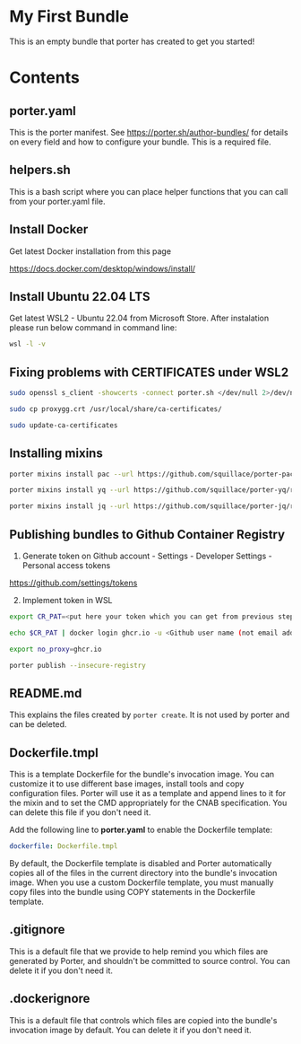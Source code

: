 # My First Bundle

This is an empty bundle that porter has created to get you started!

# Contents

## porter.yaml

This is the porter manifest. See https://porter.sh/author-bundles/ for 
details on every field and how to configure your bundle. This is a required
file.

## helpers.sh

This is a bash script where you can place helper functions that you can call
from your porter.yaml file.

## Install Docker

Get latest Docker installation from this page

https://docs.docker.com/desktop/windows/install/

## Install Ubuntu 22.04 LTS

Get latest WSL2 - Ubuntu 22.04 from Microsoft Store.
After instalation please run below command in command line:

```bash
wsl -l -v
```

## Fixing problems with CERTIFICATES under WSL2
```bash
sudo openssl s_client -showcerts -connect porter.sh </dev/null 2>/dev/null|openssl x509 -outform PEM > proxygg22.crt

sudo cp proxygg.crt /usr/local/share/ca-certificates/

sudo update-ca-certificates
```

## Installing mixins
```bash
porter mixins install pac --url https://github.com/squillace/porter-pac/releases/download --version v0.1.3

porter mixins install yq --url https://github.com/squillace/porter-yq/releases/download --version v0.1.0

porter mixins install jq --url https://github.com/squillace/porter-jq/releases/download --version v0.1.0
```

## Publishing bundles to Github Container Registry

1. Generate token on Github account - Settings - Developer Settings - Personal access tokens

https://github.com/settings/tokens

2. Implement token in WSL

 ```bash
export CR_PAT=<put here your token which you can get from previous step>

echo $CR_PAT | docker login ghcr.io -u <Github user name (not email address)> --password-stdin

export no_proxy=ghcr.io

porter publish --insecure-registry

 ```

## README.md

This explains the files created by `porter create`. It is not used by porter and
can be deleted.

## Dockerfile.tmpl

This is a template Dockerfile for the bundle's invocation image. You can
customize it to use different base images, install tools and copy configuration
files. Porter will use it as a template and append lines to it for the mixin and to set
the CMD appropriately for the CNAB specification. You can delete this file if you don't
need it.

Add the following line to **porter.yaml** to enable the Dockerfile template:

```yaml
dockerfile: Dockerfile.tmpl
```

By default, the Dockerfile template is disabled and Porter automatically copies
all of the files in the current directory into the bundle's invocation image. When
you use a custom Dockerfile template, you must manually copy files into the bundle
using COPY statements in the Dockerfile template.

## .gitignore

This is a default file that we provide to help remind you which files are
generated by Porter, and shouldn't be committed to source control. You can
delete it if you don't need it.

## .dockerignore

This is a default file that controls which files are copied into the bundle's
invocation image by default. You can delete it if you don't need it.
